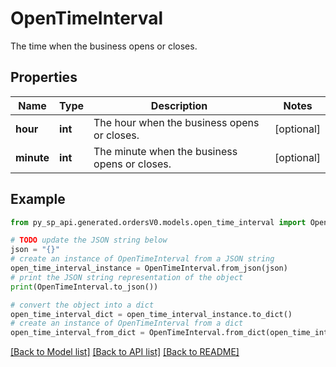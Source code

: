 # OpenTimeInterval

The time when the business opens or closes.

## Properties

Name | Type | Description | Notes
------------ | ------------- | ------------- | -------------
**hour** | **int** | The hour when the business opens or closes. | [optional] 
**minute** | **int** | The minute when the business opens or closes. | [optional] 

## Example

```python
from py_sp_api.generated.ordersV0.models.open_time_interval import OpenTimeInterval

# TODO update the JSON string below
json = "{}"
# create an instance of OpenTimeInterval from a JSON string
open_time_interval_instance = OpenTimeInterval.from_json(json)
# print the JSON string representation of the object
print(OpenTimeInterval.to_json())

# convert the object into a dict
open_time_interval_dict = open_time_interval_instance.to_dict()
# create an instance of OpenTimeInterval from a dict
open_time_interval_from_dict = OpenTimeInterval.from_dict(open_time_interval_dict)
```
[[Back to Model list]](../README.md#documentation-for-models) [[Back to API list]](../README.md#documentation-for-api-endpoints) [[Back to README]](../README.md)


